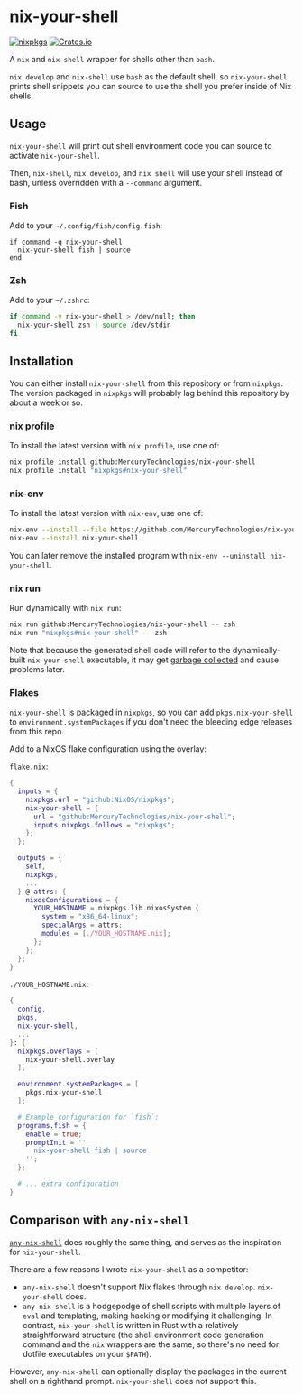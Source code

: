 # nix-your-shell

[![nixpkgs](https://repology.org/badge/version-for-repo/nix_unstable/nix-your-shell.svg?header=nixpkgs)](https://repology.org/project/nix-your-shell/versions)
[![Crates.io](https://img.shields.io/crates/v/nix-your-shell)](https://crates.io/crates/nix-your-shell)

A `nix` and `nix-shell` wrapper for shells other than `bash`.

`nix develop` and `nix-shell` use `bash` as the default shell, so
`nix-your-shell` prints shell snippets you can source to use the shell
you prefer inside of Nix shells.

## Usage

`nix-your-shell` will print out shell environment code you can source to
activate `nix-your-shell`.

Then, `nix-shell`, `nix develop`, and `nix shell` will use your shell instead
of bash, unless overridden with a `--command` argument.

### Fish

Add to your `~/.config/fish/config.fish`:

```fish
if command -q nix-your-shell
  nix-your-shell fish | source
end
```

### Zsh

Add to your `~/.zshrc`:

```zsh
if command -v nix-your-shell > /dev/null; then
  nix-your-shell zsh | source /dev/stdin
fi
```

## Installation

You can either install `nix-your-shell` from this repository or from `nixpkgs`.
The version packaged in `nixpkgs` will probably lag behind this repository by
about a week or so.

### nix profile

To install the latest version with `nix profile`, use one of:

```sh
nix profile install github:MercuryTechnologies/nix-your-shell
nix profile install "nixpkgs#nix-your-shell"
```

### nix-env

To install the latest version with `nix-env`, use one of:

```sh
nix-env --install --file https://github.com/MercuryTechnologies/nix-your-shell/archive/refs/heads/main.tar.gz
nix-env --install nix-your-shell
```

You can later remove the installed program with `nix-env --uninstall nix-your-shell`.

### nix run

Run dynamically with `nix run`:

```sh
nix run github:MercuryTechnologies/nix-your-shell -- zsh
nix run "nixpkgs#nix-your-shell" -- zsh
```

Note that because the generated shell code will refer to the dynamically-built
`nix-your-shell` executable, it may get [garbage
collected][nix-collect-garbage] and cause problems later.

[nix-collect-garbage]: https://nixos.org/manual/nix/stable/package-management/garbage-collection.html

### Flakes

`nix-your-shell` is packaged in `nixpkgs`, so you can add `pkgs.nix-your-shell`
to `environment.systemPackages` if you don't need the bleeding edge releases
from this repo.

Add to a NixOS flake configuration using the overlay:

`flake.nix`:

```nix
{
  inputs = {
    nixpkgs.url = "github:NixOS/nixpkgs";
    nix-your-shell = {
      url = "github:MercuryTechnologies/nix-your-shell";
      inputs.nixpkgs.follows = "nixpkgs";
    };
  };

  outputs = {
    self,
    nixpkgs,
    ...
  } @ attrs: {
    nixosConfigurations = {
      YOUR_HOSTNAME = nixpkgs.lib.nixosSystem {
        system = "x86_64-linux";
        specialArgs = attrs;
        modules = [./YOUR_HOSTNAME.nix];
      };
    };
  };
}
```

`./YOUR_HOSTNAME.nix`:

```nix
{
  config,
  pkgs,
  nix-your-shell,
  ...
}: {
  nixpkgs.overlays = [
    nix-your-shell.overlay
  ];

  environment.systemPackages = [
    pkgs.nix-your-shell
  ];

  # Example configuration for `fish`:
  programs.fish = {
    enable = true;
    promptInit = ''
      nix-your-shell fish | source
    '';
  };

  # ... extra configuration
}
```

## Comparison with `any-nix-shell`

[`any-nix-shell`](https://github.com/haslersn/any-nix-shell) does roughly the
same thing, and serves as the inspiration for `nix-your-shell`.

There are a few reasons I wrote `nix-your-shell` as a competitor:

- `any-nix-shell` doesn't support Nix flakes through `nix develop`. `nix-your-shell` does.
- `any-nix-shell` is a hodgepodge of shell scripts with multiple layers of
  `eval` and templating, making hacking or modifying it challenging. In
  contrast, `nix-your-shell` is written in Rust with a relatively
  straightforward structure (the shell environment code generation command and
  the `nix` wrappers are the same, so there's no need for dotfile executables
  on your `$PATH`).

However, `any-nix-shell` can optionally display the packages in the current
shell on a righthand prompt. `nix-your-shell` does not support this.
